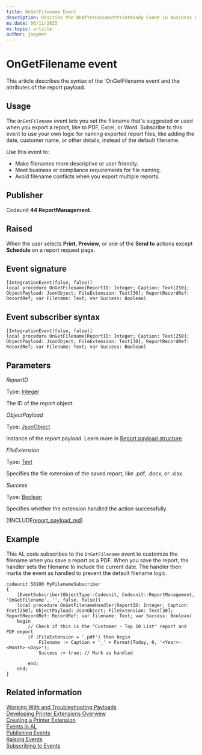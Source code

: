 ```yaml
---
title: OnGetFilename Event
description: Describe the OnAfterDocumentPrintReady Event in Business Central.  
ms.date: 06/11/2025
ms.topic: article
author: jswymer
---
```

# OnGetFilename event

This article describes the syntax of the `OnGetFilename event and the attributes of the report payload.

## Usage

The `OnGetFilename` event lets you set the filename that's suggested or used when you export a report, like to PDF, Excel, or Word. Subscribe to this event to use your own logic for naming exported report files, like adding the date, customer name, or other details, instead of the default filename.

Use this event to:

- Make filenames more descriptive or user friendly.
- Meet business or compliance requirements for file naming.
- Avoid filename conflicts when you export multiple reports.

## Publisher

Codeunit **44 ReportManagement**.

## Raised

When the user selects **Print**, **Preview**, or one of the **Send to** actions except **Schedule** on a report request page.

## Event signature

```AL
[IntegrationEvent(false, false)]
local procedure OnGetFilename(ReportID: Integer; Caption: Text[250]; ObjectPayload: JsonObject; FileExtension: Text[30]; ReportRecordRef: RecordRef; var Filename: Text; var Success: Boolean)
```

## Event subscriber syntax

```AL
[IntegrationEvent(false, false)]
local procedure OnGetFilename(ReportID: Integer; Caption: Text[250]; ObjectPayload: JsonObject; FileExtension: Text[30]; ReportRecordRef: RecordRef; var Filename: Text; var Success: Boolean)
```

## Parameters

*ReportID*

Type: [Integer](methods-auto/integer/integer-data-type.md)

The ID of the report object.

*ObjectPayload*

Type: [JsonObject](methods-auto/jsonobject/jsonobject-data-type.md)

Instance of the report payload. Learn more in [Report payload structure](#reportpayload).

*FileExtension*

Type: [Text](methods-auto/text/text-data-type.md)

Specifies the file extension of the saved report, like .pdf, .docx, or .xlsx.

*Success*

Type: [Boolean](methods-auto/boolean/boolean-data-type.md)

Specifies whether the extension handled the action successfully.

[!INCLUDE[report_payload_md](includes/report_payload.md)]

## Example

This AL code subscribes to the `OnGetFilename` event to customize the filename when you save a report as a PDF. When you save the report, the handler sets the filename to include the current date. The handler then marks the event as handled to prevent the default filename logic.

```AL
codeunit 50100 MyFilenameSubscriber
{
    [EventSubscriber(ObjectType::Codeunit, Codeunit::ReportManagement, 'OnGetFilename', '', false, false)]
    local procedure OnGetFilenameHandler(ReportID: Integer; Caption: Text[250]; ObjectPayload: JsonObject; FileExtension: Text[30]; ReportRecordRef: RecordRef; var filename: Text; var Success: Boolean)
    begin
        // Check if this is the "Customer - Top 10 List" report and PDF export
        if (FileExtension = '.pdf') then begin
            Filename := Caption + '_' + Format(Today, 0, '<Year>-<Month>-<Day>');
            Success := true; // Mark as handled

        end;
    end;
}
```

## Related information

[Working With and Troubleshooting Payloads](devenv-reports-troubleshoot-printing.md)  
[Developing Printer Extensions Overview](devenv-reports-printing.md)  
[Creating a Printer Extension](devenv-reports-create-printer-extension.md)  
[Events in AL](devenv-events-in-al.md)  
[Publishing Events](devenv-publishing-events.md)  
[Raising Events](devenv-raising-events.md)  
[Subscribing to Events](devenv-subscribing-to-events.md)  
